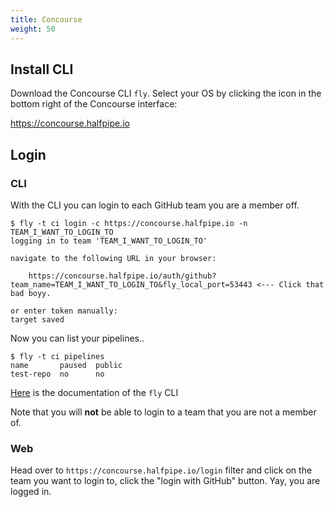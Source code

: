 ```yaml
---
title: Concourse
weight: 50
---
```


## Install CLI
Download the Concourse CLI `fly`. Select your OS by clicking the icon in the bottom right of the Concourse interface:

<https://concourse.halfpipe.io>

## Login

### CLI
With the CLI you can login to each GitHub team you are a member off.

```
$ fly -t ci login -c https://concourse.halfpipe.io -n TEAM_I_WANT_TO_LOGIN_TO
logging in to team 'TEAM_I_WANT_TO_LOGIN_TO'

navigate to the following URL in your browser:

    https://concourse.halfpipe.io/auth/github?team_name=TEAM_I_WANT_TO_LOGIN_TO&fly_local_port=53443 <--- Click that bad boyy.

or enter token manually:
target saved
```

Now you can list your pipelines..

```
$ fly -t ci pipelines
name       paused  public
test-repo  no      no
```

[Here](https://concourse-ci.org.org/fly.html) is the documentation of the `fly` CLI

Note that you will **not** be able to login to a team that you are not a member of.

### Web
Head over to `https://concourse.halfpipe.io/login` filter and click on the team you want to login to, click the "login with GitHub" button. Yay, you are logged in.
